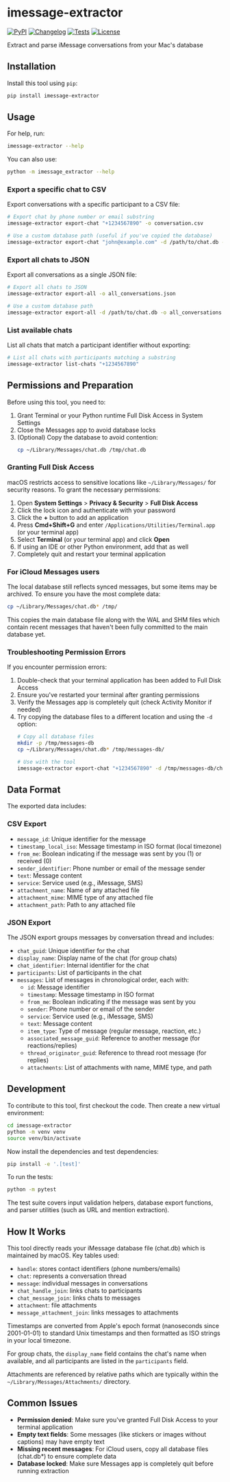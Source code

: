 # imessage-extractor

[![PyPI](https://img.shields.io/pypi/v/imessage-extractor.svg)](https://pypi.org/project/imessage-extractor/)
[![Changelog](https://img.shields.io/github/v/release/scotm/imessage-extractor?include_prereleases&label=changelog)](https://github.com/scotm/imessage-extractor/releases)
[![Tests](https://github.com/scotm/imessage-extractor/actions/workflows/test.yml/badge.svg)](https://github.com/scotm/imessage-extractor/actions/workflows/test.yml)
[![License](https://img.shields.io/badge/license-Apache%202.0-blue.svg)](https://github.com/scotm/imessage-extractor/blob/master/LICENSE)

Extract and parse iMessage conversations from your Mac's database

## Installation

Install this tool using `pip`:
```bash
pip install imessage-extractor
```

## Usage

For help, run:
```bash
imessage-extractor --help
```

You can also use:
```bash
python -m imessage_extractor --help
```

### Export a specific chat to CSV

Export conversations with a specific participant to a CSV file:
```bash
# Export chat by phone number or email substring
imessage-extractor export-chat "+1234567890" -o conversation.csv

# Use a custom database path (useful if you've copied the database)
imessage-extractor export-chat "john@example.com" -d /path/to/chat.db -o conversation.csv
```

### Export all chats to JSON

Export all conversations as a single JSON file:
```bash
# Export all chats to JSON
imessage-extractor export-all -o all_conversations.json

# Use a custom database path
imessage-extractor export-all -d /path/to/chat.db -o all_conversations.json
```

### List available chats

List all chats that match a participant identifier without exporting:
```bash
# List all chats with participants matching a substring
imessage-extractor list-chats "+1234567890"
```

## Permissions and Preparation

Before using this tool, you need to:

1. Grant Terminal or your Python runtime Full Disk Access in System Settings
2. Close the Messages app to avoid database locks
3. (Optional) Copy the database to avoid contention:
   ```bash
   cp ~/Library/Messages/chat.db /tmp/chat.db
   ```

### Granting Full Disk Access

macOS restricts access to sensitive locations like `~/Library/Messages/` for security reasons.
To grant the necessary permissions:

1. Open **System Settings** > **Privacy & Security** > **Full Disk Access**
2. Click the lock icon and authenticate with your password
3. Click the **+** button to add an application
4. Press **Cmd+Shift+G** and enter `/Applications/Utilities/Terminal.app` (or your terminal app)
5. Select **Terminal** (or your terminal app) and click **Open**
6. If using an IDE or other Python environment, add that as well
7. Completely quit and restart your terminal application

### For iCloud Messages users

The local database still reflects synced messages, but some items may be archived. 
To ensure you have the most complete data:

```bash
cp ~/Library/Messages/chat.db* /tmp/
```

This copies the main database file along with the WAL and SHM files which contain 
recent messages that haven't been fully committed to the main database yet.

### Troubleshooting Permission Errors

If you encounter permission errors:

1. Double-check that your terminal application has been added to Full Disk Access
2. Ensure you've restarted your terminal after granting permissions
3. Verify the Messages app is completely quit (check Activity Monitor if needed)
4. Try copying the database files to a different location and using the `-d` option:
   ```bash
   # Copy all database files
   mkdir -p /tmp/messages-db
   cp ~/Library/Messages/chat.db* /tmp/messages-db/
   
   # Use with the tool
   imessage-extractor export-chat "+1234567890" -d /tmp/messages-db/chat.db
   ```

## Data Format

The exported data includes:

### CSV Export
- `message_id`: Unique identifier for the message
- `timestamp_local_iso`: Message timestamp in ISO format (local timezone)
- `from_me`: Boolean indicating if the message was sent by you (1) or received (0)
- `sender_identifier`: Phone number or email of the message sender
- `text`: Message content
- `service`: Service used (e.g., iMessage, SMS)
- `attachment_name`: Name of any attached file
- `attachment_mime`: MIME type of any attached file
- `attachment_path`: Path to any attached file

### JSON Export
The JSON export groups messages by conversation thread and includes:
- `chat_guid`: Unique identifier for the chat
- `display_name`: Display name of the chat (for group chats)
- `chat_identifier`: Internal identifier for the chat
- `participants`: List of participants in the chat
- `messages`: List of messages in chronological order, each with:
  - `id`: Message identifier
  - `timestamp`: Message timestamp in ISO format
  - `from_me`: Boolean indicating if the message was sent by you
  - `sender`: Phone number or email of the sender
  - `service`: Service used (e.g., iMessage, SMS)
  - `text`: Message content
  - `item_type`: Type of message (regular message, reaction, etc.)
  - `associated_message_guid`: Reference to another message (for reactions/replies)
  - `thread_originator_guid`: Reference to thread root message (for replies)
  - `attachments`: List of attachments with name, MIME type, and path

## Development

To contribute to this tool, first checkout the code. Then create a new virtual environment:
```bash
cd imessage-extractor
python -m venv venv
source venv/bin/activate
```

Now install the dependencies and test dependencies:
```bash
pip install -e '.[test]'
```

To run the tests:
```bash
python -m pytest
```

The test suite covers input validation helpers, database export functions, and
parser utilities (such as URL and mention extraction).

## How It Works

This tool directly reads your iMessage database file (chat.db) which is maintained by macOS. 
Key tables used:

- `handle`: stores contact identifiers (phone numbers/emails)
- `chat`: represents a conversation thread
- `message`: individual messages in conversations
- `chat_handle_join`: links chats to participants
- `chat_message_join`: links chats to messages
- `attachment`: file attachments
- `message_attachment_join`: links messages to attachments

Timestamps are converted from Apple's epoch format (nanoseconds since 2001-01-01) to standard 
Unix timestamps and then formatted as ISO strings in your local timezone.

For group chats, the `display_name` field contains the chat's name when available, and all 
participants are listed in the `participants` field.

Attachments are referenced by relative paths which are typically within the 
`~/Library/Messages/Attachments/` directory.

## Common Issues

- **Permission denied**: Make sure you've granted Full Disk Access to your terminal application
- **Empty text fields**: Some messages (like stickers or images without captions) may have empty text
- **Missing recent messages**: For iCloud users, copy all database files (chat.db*) to ensure complete data
- **Database locked**: Make sure Messages app is completely quit before running extraction
